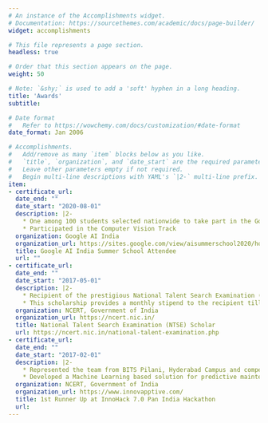 ```yaml
---
# An instance of the Accomplishments widget.
# Documentation: https://sourcethemes.com/academic/docs/page-builder/
widget: accomplishments

# This file represents a page section.
headless: true

# Order that this section appears on the page.
weight: 50

# Note: `&shy;` is used to add a 'soft' hyphen in a long heading.
title: 'Awards'
subtitle:

# Date format
#   Refer to https://wowchemy.com/docs/customization/#date-format
date_format: Jan 2006

# Accomplishments.
#   Add/remove as many `item` blocks below as you like.
#   `title`, `organization`, and `date_start` are the required parameters.
#   Leave other parameters empty if not required.
#   Begin multi-line descriptions with YAML's `|2-` multi-line prefix.
item:
- certificate_url: 
  date_end: ""
  date_start: "2020-08-01"
  description: |2-
    * One among 100 students selected nationwide to take part in the Google AI India Machine Learning Summer School.
    * Participated in the Computer Vision Track
  organization: Google AI India
  organization_url: https://sites.google.com/view/aisummerschool2020/home
  title: Google AI India Summer School Attendee
  url: ""
- certificate_url: 
  date_end: ""
  date_start: "2017-05-01"
  description: |2-
    * Recipient of the prestigious National Talent Search Examination (NTSE) scholarship provided by the Government of India
    * This scholarship provides a monthly stipend to the recipient till the end of their education.
  organization: NCERT, Government of India
  organization_url: https://ncert.nic.in/
  title: National Talent Search Examination (NTSE) Scholar 
  url: https://ncert.nic.in/national-talent-examination.php
- certificate_url: 
  date_end: ""
  date_start: "2017-02-01"
  description: |2-
    * Represented the team from BITS Pilani, Hyderabad Campus and competed with teams from all across India
    * Developed a Machine Learning based solution for predictive maintenance for machines.
  organization: NCERT, Government of India
  organization_url: https://www.innovapptive.com/
  title: 1st Runner Up at InnoHack 7.0 Pan India Hackathon
  url: 
---
```

